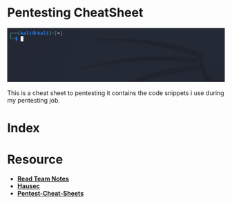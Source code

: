 # Pentesting CheatSheet
![Terminal](../Images/Pasted%20image%2020240310222207.png)

This is a cheat sheet to pentesting it contains the code snippets i use during my pentesting job.

# Index


# Resource

- **[Read Team Notes](https://www.ired.team/offensive-security-experiments/offensive-security-cheetsheets)**
- **[Hausec](https://hausec.com/pentesting-cheatsheet/)**
- **[Pentest-Cheat-Sheets](https://github.com/Kitsun3Sec/Pentest-Cheat-Sheets)**

